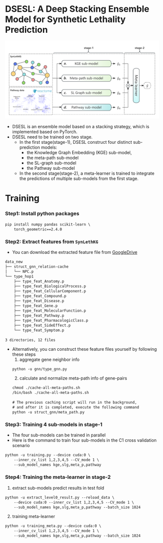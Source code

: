 # DSESL: A Deep Stacking Ensemble Model for Synthetic Lethality Prediction

![DSESL Overview](./images/DSESL-overview.png)

- DSESL is an ensemble model based on a stacking strategy, which is implemented based on PyTorch.
- DSESL need to be trained on two stage.
    - In the first stage(stage-1), DSESL construct four distinct sub-prediction models:
        - the Knowledge Graph Embedding (KGE) sub-model,
        - the meta-path sub-model
        - the SL-graph sub-model
        - the Pathway sub-model
    - In the second stage(stage-2), a meta-learner is trained to integrate the predictions of multiple sub-models from
      the first stage.

# Training

### Step1: Install python packages

```shell
pip install numpy pandas scikit-learn \
    torch_geometric==2.4.0 
```

### Step2: Extract features from `SynLethKG`

- You can download the extracted feature file from [GoogleDrive](https://drive.google.com/drive/folders/1VH6KkdJkYSsIPZF8hKhir1g-lGDALl5D?usp=drive_link)

```log
data_new
├── struct_gnn_relation-cache
│   └── NPC.p
└── type_hop1
    ├── type_feat_Anatomy.p
    ├── type_feat_BiologicalProcess.p
    ├── type_feat_CellularComponent.p
    ├── type_feat_Compound.p
    ├── type_feat_Disease.p
    ├── type_feat_Gene.p
    ├── type_feat_MolecularFunction.p
    ├── type_feat_Pathway.p
    ├── type_feat_PharmacologicClass.p
    ├── type_feat_SideEffect.p
    └── type_feat_Symptom.p

3 directories, 12 files
```

- Alternatively, you can construct these feature files yourself by following these steps
    1. aggregate gene neighbor info
  ```shell
  python -u gnn/type_gnn.py
  ```
    2. calculate and normalize meta-path info of gene-pairs
    ```shell
  chmod ./cache-all-meta-paths.sh
  /bin/bash ./cache-all-meta-paths.sh
  
  # The previous caching script will run in the background, 
  # and after it is completed, execute the following command
  python -u struct_gnn/meta_path.py
  ```

### Step3: Training 4 sub-models in stage-1

- The four sub-models can be trained in parallel
- Here is the command to train four sub-models in the C1 cross validation scenario

```shell
python -u training.py --device cuda:0 \
    --inner_cv_list 1,2,3,4,5 --CV_mode 1 \
    --sub_model_names kge,slg,meta_p,pathway
```

### Step4: Training the meta-learner in stage-2

1. extract sub-models predict results in test fold

```shell
python -u extract_level0_result.py --reload_data \
    --device cuda:0 --inner_cv_list 1,2,3,4,5 --CV_mode 1 \
    --sub_model_names kge,slg,meta_p,pathway --batch_size 1024
```

2. training meta-learner

```shell
python -u training_meta.py --device cuda:0 \
    --inner_cv_list 1,2,3,4,5 --CV_mode 1 \
    --sub_model_names kge,slg,meta_p,pathway --batch_size 1024
```